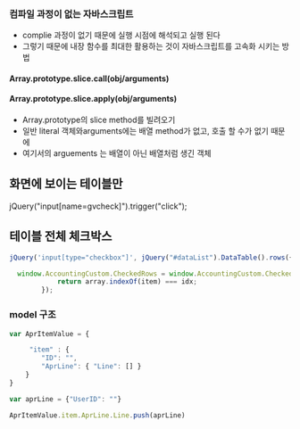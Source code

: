 ### 컴파일 과정이 없는 자바스크립트
- complie 과정이 없기 때문에 실행 시점에 해석되고 실행 된다
- 그렇기 때문에 내장 함수를 최대한 활용하는 것이 자바스크립트를 고속화 시키는 방법

#### Array.prototype.slice.call(obj/arguments)
#### Array.prototype.slice.apply(obj/arguments)
- Array.prototype의 slice method를 빌려오기
- 일반 literal 객체와arguments에는 배열 method가 없고, 호출 할 수가 없기 때문에
- 여기서의 arguements 는 배열이 아닌 배열처럼 생긴 객체

## 화면에 보이는 테이블만
jQuery("input[name=gvcheck]").trigger("click");

## 테이블 전체 체크박스
```javascript
jQuery('input[type="checkbox"]', jQuery("#dataList").DataTable().rows({'search': 'applied'}).nodes()).prop('checked', false);

  window.AccountingCustom.CheckedRows = window.AccountingCustom.CheckedRows.filter(function (item, idx, array) {
            return array.indexOf(item) === idx;
        });
```


### model 구조
```javascript
var AprItemValue = {

	 "item" : {
	 	"ID": "",
		"AprLine": { "Line": [] } 
  	} 
}

var aprLine = {"UserID": ""}

AprItemValue.item.AprLine.Line.push(aprLine)
```

